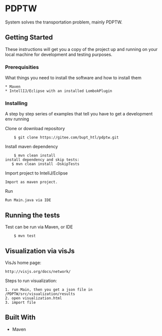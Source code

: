 # PDPTW

System solves the transportation problem, mainly PDPTW.

## Getting Started

These instructions will get you a copy of the project up and running on your local machine for development and testing purposes.

### Prerequisities

What things you need to install the software and how to install them

```
* Maven
* IntellIJ/Eclipse with an installed LombokPlugin
```

### Installing

A step by step series of examples that tell you have to get a development env running

Clone or download repository

```
    $ git clone https://gitee.com/bupt_htl/pdptw.git
```

Install maven dependency

```
    $ mvn clean install
install dependency and skip tests:
   $ mvn clean install -DskipTests
```

Import project to IntelIJ/Eclipse

```
Import as maven project.
```

Run

```
Run Main.java via IDE
```

## Running the tests

Test can be run via Maven, or IDE

```
    $ mvn test
```

## Visualization via visJs

VisJs home page:
```
http://visjs.org/docs/network/
```
Steps to run visualization:
```
1. run Main, then you get a json file in /PDPTW/src/visualization/results
2. open visualization.html
3. import file
```

## Built With

* Maven


